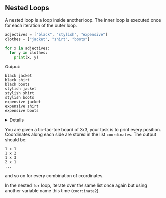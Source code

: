 ## Nested Loops

A nested loop is a loop inside another loop.
The inner loop is executed once for each iteration of the outer loop.

```python
adjectives = ["black", "stylish", "expensive"]
clothes = ["jacket", "shirt", "boots"]

for x in adjectives:
  for y in clothes:
    print(x, y)
```
Output:
```text
black jacket
black shirt
black boots
stylish jacket
stylish shirt
stylish boots
expensive jacket
expensive shirt
expensive boots
```
<details>

Note that any type of loop can be nested inside another loop. 
For example, a [`while` loop](course://Boucles/While loop) (see further) can be nested inside a `for` loop, or vice versa.
</details>


You are given a tic-tac-toe board of 3x3, your task is to print every position. Coordinates along each side
are stored in the list `coordinates`. The output should be:
```text
1 x 1
1 x 2
1 x 3
2 x 1
...
```
and so on for every combination of coordinates.

<div class="hint">

In the nested `for` loop, iterate over the same list once again but using another variable name
this time (`coordinate2`).
</div>
